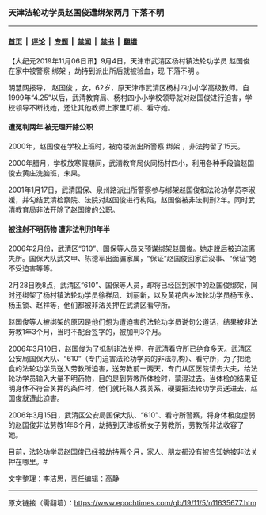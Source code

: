 ### 天津法轮功学员赵国俊遭绑架两月 下落不明

---

#### [首页](../../../..?n11635677) &nbsp;|&nbsp; [评论](../../../../../epoch-comment?n11635677) &nbsp;|&nbsp; [专题](../../../../../epoch-special?n11635677) &nbsp;|&nbsp; [禁闻](../../../../../epoch-news?n11635677) &nbsp;|&nbsp; [禁书](../../../../../books?n11635677) &nbsp;|&nbsp; [翻墙](https://github.com/gfw-breaker/nogfw/blob/master/README.md?n11635677)


<div class="post_content" id="artbody" itemprop="articleBody">
 <!-- article content begin -->
 <p>
  【大纪元2019年11月06日讯】9月4日，天津市武清区杨村镇法轮功学员
  <ok href="https://www.epochtimes.com/gb/tag/%E8%B5%B5%E5%9B%BD%E4%BF%8A.html">
   赵国俊
  </ok>
  在家中被警察
  <ok href="https://www.epochtimes.com/gb/tag/%E7%BB%91%E6%9E%B6.html">
   绑架
  </ok>
  ，劫持到派出所后就被验血，现
  <ok href="https://www.epochtimes.com/gb/tag/%E4%B8%8B%E8%90%BD%E4%B8%8D%E6%98%8E.html">
   下落不明
  </ok>
  。
 </p>
 <p>
  明慧网报导，
  <ok href="https://www.epochtimes.com/gb/tag/%E8%B5%B5%E5%9B%BD%E4%BF%8A.html">
   赵国俊
  </ok>
  ，女，62岁，原天津市武清区杨村四小小学高级教师。自1999年“4.25”以后，武清教育局、杨村四小小学校领导就对赵国俊进行迫害，学校领导不断找她，还让其他教师上家里盯梢、看守她。
 </p>
 <h4>
  <b>
   遭冤判两年 被无理开除公职
  </b>
 </h4>
 <p>
  2000年，赵国俊在学校上班时，被南楼派出所警察
  <ok href="https://www.epochtimes.com/gb/tag/%E7%BB%91%E6%9E%B6.html">
   绑架
  </ok>
  ，非法拘留了15天。
 </p>
 <p>
  2000年腊月，学校放寒假期间，武清教育局伙同杨村四小，利用各种手段骗赵国俊去黄庄洗脑班，未果。
 </p>
 <p>
  2001年1月17日，武清国保、泉州路派出所警察参与绑架赵国俊和法轮功学员李淑媛，并勾结武清检察院、法院对赵国俊进行构陷，赵国俊被非法判刑2年。同时武清教育局非法开除了赵国俊的公职。
 </p>
 <h4>
  <b>
   被注射不明药物 遭非法判刑1年半
  </b>
 </h4>
 <p>
  2006年2月份，武清区“610”、国保等人员又预谋绑架赵国俊。她走脱后被迫流离失所。国保大队武文申、陈德军出面骗家属，“保证”赵国俊回家后没事、“保证”她不受迫害等等。
 </p>
 <p>
  2月28日晚8点，武清区“610”、国保等人员，却将已经回到家中的赵国俊绑架，同时还绑架了杨村镇法轮功学员徐祥凤、刘丽新，以及黄花店乡法轮功学员杨玉永、杨玉锁、赵祥等，他们都被非法关押在武清区看守所。
 </p>
 <p>
  赵国俊等人被绑架的原因是他们想为遭迫害的法轮功学员说句公道话，结果被非法劳教1年3个月，当时不配合签字的，被加判3个月。
 </p>
 <p>
  2006年3月10日，赵国俊为了抵制非法关押，在武清看守所已绝食多天。武清区公安局国保大队、“610”（专门迫害法轮功学员的非法机构）、看守所，为了把绝食的法轮功学员送入劳教所迫害，送劳教前一两天，专门从区医院请去大夫，给法轮功学员输入大量不明药物，目的是到劳教所体检时，蒙混过去。当体检的结果证明身体不符合关押的条件时，他们就托熟人找关系，硬要把法轮功学员送进去，赵国俊就遭此迫害。
 </p>
 <p>
  2006年3月15日，武清区公安局国保大队、“610”、看守所警察，将身体极度虚弱的赵国俊非法劳教1年6个月，劫持到天津板桥女子劳教所，劳教所非法收容了她。
 </p>
 <p>
  目前，法轮功学员赵国俊已经被劫持两个月，家人、朋友都没有被告知她被非法关押在哪里。#
 </p>
 <p>
  文字整理：李洁思，责任编辑：高静
 </p>
 <!-- article content end -->
 <div id="below_article_ad">
 </div>
</div>


---

原文链接（需翻墙）：https://www.epochtimes.com/gb/19/11/5/n11635677.htm